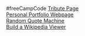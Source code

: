 #freeCampCode
[Tribute Page](https://everend.github.io/Box/Tribute%20Page.html)  
[Personal Portfolio Webpage](https://everend.github.io/Box/Personal%20Portfolio%20Webpage.html)  
[Random Quote Machine](https://everend.github.io/Box/Random%20Quote%20Machine.html)  
[Build a Wikipedia Viewer](https://everend.github.io/Box/Build%20a%20Wikipedia%20Viewer.html)
